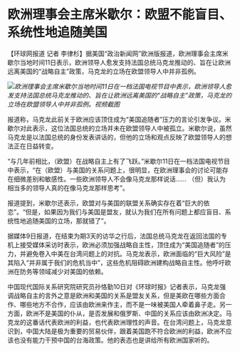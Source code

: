 # 欧洲理事会主席米歇尔：欧盟不能盲目、系统性地追随美国

【环球网报道 记者
李律杉】据美国“政治新闻网”欧洲版报道，欧洲理事会主席米歇尔当地时间11日表示，欧洲领导人愈发支持法国总统马克龙推动的、旨在让欧洲远离美国的“战略自主”政策，马克龙的立场在欧盟领导人中并非孤例。

![](https://inews.gtimg.com/om_bt/Os7XYEpmkGvI088mmAOnyrkBOxRWXN6Jvx0jj98I6Ol6EAA/1000)_欧洲理事会主席米歇尔当地时间11日在一档法国电视节目中表示，欧洲领导人愈发支持法国总统马克龙推动的、旨在让欧洲远离美国的“战略自主”政策，马克龙的立场在欧盟领导人中并非孤例。视频截图_

报道称，马克龙此前关于欧洲应该顶住成为“美国追随者”压力的言论引发争议。米歇尔对此表示，这位法国总统的立场并未在欧盟领导人中被孤立。米歇尔说，虽然马克龙是以法国总统的身份发表讲话的，但他的立场和观点反映了欧盟领导人的想法正在日益转变。

“与几年前相比，（欧盟）在战略自主上有了飞跃。”米歇尔11日在一档法国电视节目中表示，“在（欧盟）与美国的关系问题上，很明显，在欧洲理事会的讨论可能存在细微差别和敏感性。一些欧洲领导人不会像马克龙那样说话……
（但）我认为相当多的领导人真的在像马克龙那样思考”。

报道提到，米歇尔还表示，欧盟对与美国的联盟关系确实存在着“巨大的依恋”。“但是，如果因为我们与美国是盟友，就认为我们在所有问题上都应盲目、系统性地追随美国的立场，那就错了”。

据媒体9日报道，在结束为期3天的访华之行后，法国总统马克龙在返回法国的专机上接受媒体采访时表示，欧洲必须加强战略自主性，顶住成为“美国追随者”的压力，并避免卷入中美在台湾问题上的对抗。马克龙表示，欧洲面临的“巨大风险”是其陷入“并非属于我们的危机当中”，这些危机阻碍欧洲建构战略自主性。他呼吁欧洲在防务等领域减少对美国的依赖。

中国现代国际关系研究院研究员孙恪勤10日对《环球时报》记者表示，马克龙强调战略自主的言外之意是欧洲和美国的关系是盟友关系，但是美欧在哪些方面合作、哪些地方不合作，应该由欧洲来作主，而不是一味被美国人牵着鼻子走。另一方面，欧洲不是美国的仆从，是否发展和俄罗斯、中国的关系应该由欧洲决定。马克龙的这番话代表欧洲的利益，也代表欧洲理性的声音。在台湾问题上，马克龙意识到，中国大陆是极为重要的贸易伙伴，跟着美国跑不符合欧洲的利益，欧洲不应该也没有能力干预中国的台海政策。他的表态也是讲给所有欧洲国家听的。

